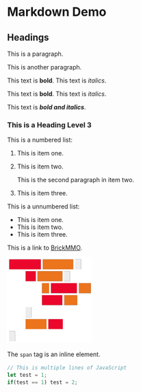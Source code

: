 # Markdown Demo

## Headings

This is a paragraph. 

This is another paragraph.

This text is **bold**. This text is _italics_.

This text is __bold__. This text is *italics*.

This text is ***bold and italics***.

### This is a Heading Level 3

This is a numbered list:

1. This is item one.
2. This is item two.

    This is the second paragraph in item two.

4. This is item three.

This is a unnumbered list:

- This is item one.
- This is item two.
- This is item three.

This is a link to [BrickMMO](https://brickmmo.com).

![CodeAdam Logo](logo.png)

The `span` tag is an inline element. 

```javascript
// This is multiple lines of JavaScript
let test = 1;
if(test == 1) test = 2;
```
